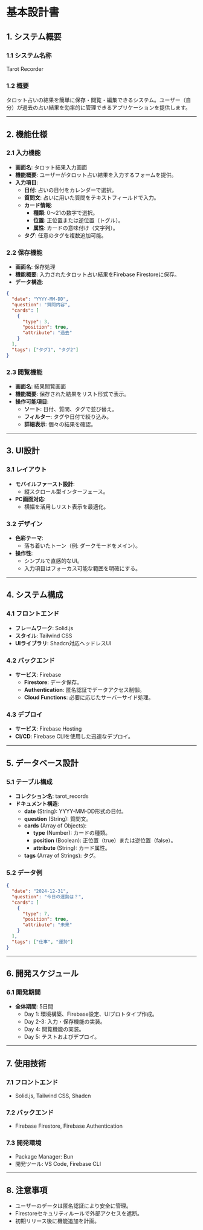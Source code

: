 
# 基本設計書

## 1. システム概要

### 1.1 システム名称
Tarot Recorder

### 1.2 概要
タロット占いの結果を簡単に保存・閲覧・編集できるシステム。ユーザー（自分）が過去の占い結果を効率的に管理できるアプリケーションを提供します。

---

## 2. 機能仕様

### 2.1 入力機能
- **画面名**: タロット結果入力画面
- **機能概要**: ユーザーがタロット占い結果を入力するフォームを提供。
- **入力項目**:
  - **日付**: 占いの日付をカレンダーで選択。
  - **質問文**: 占いに用いた質問をテキストフィールドで入力。
  - **カード情報**:
    - **種類**: 0〜21の数字で選択。
    - **位置**: 正位置または逆位置（トグル）。
    - **属性**: カードの意味付け（文字列）。
  - **タグ**: 任意のタグを複数追加可能。

### 2.2 保存機能
- **画面名**: 保存処理
- **機能概要**: 入力されたタロット占い結果をFirebase Firestoreに保存。
- **データ構造**:
```json
{
  "date": "YYYY-MM-DD",
  "question": "質問内容",
  "cards": [
    {
      "type": 3,
      "position": true,
      "attribute": "過去"
    }
  ],
  "tags": ["タグ1", "タグ2"]
}
```

### 2.3 閲覧機能
- **画面名**: 結果閲覧画面
- **機能概要**: 保存された結果をリスト形式で表示。
- **操作可能項目**:
  - **ソート**: 日付、質問、タグで並び替え。
  - **フィルター**: タグや日付で絞り込み。
  - **詳細表示**: 個々の結果を確認。

---

## 3. UI設計

### 3.1 レイアウト
- **モバイルファースト設計**:
  - 縦スクロール型インターフェース。
- **PC画面対応**:
  - 横幅を活用しリスト表示を最適化。

### 3.2 デザイン
- **色彩テーマ**:
  - 落ち着いたトーン（例: ダークモードをメイン）。
- **操作性**:
  - シンプルで直感的なUI。
  - 入力項目はフォーカス可能な範囲を明確にする。

---

## 4. システム構成

### 4.1 フロントエンド
- **フレームワーク**: Solid.js
- **スタイル**: Tailwind CSS
- **UIライブラリ**: Shadcn対応ヘッドレスUI

### 4.2 バックエンド
- **サービス**: Firebase
  - **Firestore**: データ保存。
  - **Authentication**: 匿名認証でデータアクセス制御。
  - **Cloud Functions**: 必要に応じたサーバーサイド処理。

### 4.3 デプロイ
- **サービス**: Firebase Hosting
- **CI/CD**: Firebase CLIを使用した迅速なデプロイ。

---

## 5. データベース設計

### 5.1 テーブル構成
- **コレクション名**: tarot_records
- **ドキュメント構造**:
  - **date** (String): YYYY-MM-DD形式の日付。
  - **question** (String): 質問文。
  - **cards** (Array of Objects):
    - **type** (Number): カードの種類。
    - **position** (Boolean): 正位置（true）または逆位置（false）。
    - **attribute** (String): カード属性。
  - **tags** (Array of Strings): タグ。

### 5.2 データ例
```json
{
  "date": "2024-12-31",
  "question": "今日の運勢は？",
  "cards": [
    {
      "type": 7,
      "position": true,
      "attribute": "未来"
    }
  ],
  "tags": ["仕事", "運勢"]
}
```

---

## 6. 開発スケジュール

### 6.1 開発期間
- **全体期間**: 5日間
  - Day 1: 環境構築、Firebase設定、UIプロトタイプ作成。
  - Day 2-3: 入力・保存機能の実装。
  - Day 4: 閲覧機能の実装。
  - Day 5: テストおよびデプロイ。

---

## 7. 使用技術

### 7.1 フロントエンド
- Solid.js, Tailwind CSS, Shadcn

### 7.2 バックエンド
- Firebase Firestore, Firebase Authentication

### 7.3 開発環境
- Package Manager: Bun
- 開発ツール: VS Code, Firebase CLI

---

## 8. 注意事項
- ユーザーのデータは匿名認証により安全に管理。
- Firestoreセキュリティルールで外部アクセスを遮断。
- 初期リリース後に機能追加を計画。
